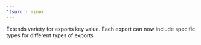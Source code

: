 ```yaml
---
'tsuru': minor
---
```


Extends variety for exports key value. Each export can now include specific types for different types of exports
